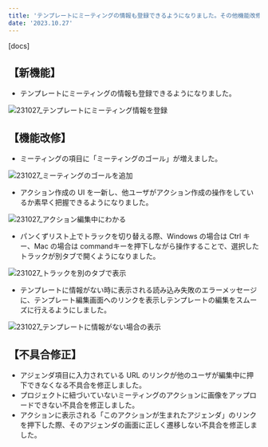 ```yaml
---
title: 'テンプレートにミーティングの情報も登録できるようになりました。その他機能改修、不具合の修正を行いました。'
date: '2023.10.27'
---
```


[docs]

## 【新機能】

- テンプレートにミーティングの情報も登録できるようになりました。

![231027_テンプレートにミーティング情報を登録](https://github.com/uniba/super-good-meetings-portal/assets/92074639/ebcff752-bf24-4db3-a51d-4baa1c2553e7)

## 【機能改修】

- ミーティングの項目に「ミーティングのゴール」が増えました。

![231027_ミーティングのゴールを追加](https://github.com/uniba/super-good-meetings-portal/assets/92074639/896e1e86-047b-4cc5-8dfd-ae27febcc734)

- アクション作成の UI を一新し、他ユーザがアクション作成の操作をしているか素早く把握できるようになりました。

![231027_アクション編集中にわかる](https://github.com/uniba/super-good-meetings-portal/assets/92074639/7b108616-c111-40fb-b8b2-8ef06f93bd7c)

- パンくずリスト上でトラックを切り替える際、Windows の場合は Ctrl キー、Mac の場合は commandキーを押下しながら操作することで、選択したトラックが別タブで開くようになりました。

![231027_トラックを別のタブで表示](https://github.com/uniba/super-good-meetings-portal/assets/92074639/40ad99e6-3f66-41db-86ee-9e51878dc9a6)

- テンプレートに情報がない時に表示される読み込み失敗のエラーメッセージに、テンプレート編集画面へのリンクを表示しテンプレートの編集をスムーズに行えるようにしました。

![231027_テンプレートに情報がない場合の表示](https://github.com/uniba/super-good-meetings-portal/assets/92074639/246b1e18-a9ae-4bf7-9d0d-ff1ebc35f3aa)

## 【不具合修正】

- アジェンダ項目に入力されている URL のリンクが他のユーザが編集中に押下できなくなる不具合を修正しました。
- プロジェクトに紐づいていないミーティングのアクションに画像をアップロードできない不具合を修正しました。
- アクションに表示される「このアクションが生まれたアジェンダ」のリンクを押下した際、そのアジェンダの画面に正しく遷移しない不具合を修正しました。


